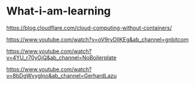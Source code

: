 # What-i-am-learning

https://blog.cloudflare.com/cloud-computing-without-containers/

https://www.youtube.com/watch?v=oV9rvDllKEg&ab_channel=gnbitcom

https://www.youtube.com/watch?v=4YU_r70yGjQ&ab_channel=NoBoilerplate

https://www.youtube.com/watch?v=8bDgWvyglno&ab_channel=GerhardLazu
